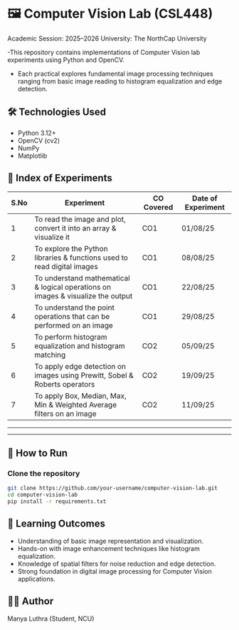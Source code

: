 #  🖼️ Computer Vision Lab (CSL448)

Academic Session: 2025–2026
University: The NorthCap University

-This repository contains implementations of Computer Vision lab experiments using Python and OpenCV.
- Each practical explores fundamental image processing techniques ranging from basic image reading to histogram equalization and edge detection.

## 🛠️ Technologies Used
- Python 3.12+
- OpenCV (cv2)
- NumPy
- Matplotlib

## 📌 Index of Experiments  

| S.No | Experiment | CO Covered | Date of Experiment |
|------|------------|------------|---------------------|
| 1 | To read the image and plot, convert it into an array & visualize it | CO1 | 01/08/25 |
| 2 | To explore the Python libraries & functions used to read digital images | CO1 | 08/08/25 |
| 3 | To understand mathematical & logical operations on images & visualize the output | CO1 | 22/08/25 |
| 4 | To understand the point operations that can be performed on an image | CO1 | 29/08/25 |
| 5 | To perform histogram equalization and histogram matching | CO2 | 05/09/25 |
| 6 | To apply edge detection on images using Prewitt, Sobel & Roberts operators | CO2 | 19/09/25 |
| 7 |  To apply Box, Median, Max, Min & Weighted Average filters on an image | CO2 | 11/09/25 |


---


---

## 🚀 How to Run  

### Clone the repository
```bash
git clone https://github.com/your-username/computer-vision-lab.git
cd computer-vision-lab
pip install -r requirements.txt
```


## 🎯 Learning Outcomes
- Understanding of basic image representation and visualization.
- Hands-on with image enhancement techniques like histogram equalization.
- Knowledge of spatial filters for noise reduction and edge detection.
- Strong foundation in digital image processing for Computer Vision applications.

## 👨‍💻 Author
Manya Luthra (Student, NCU)
